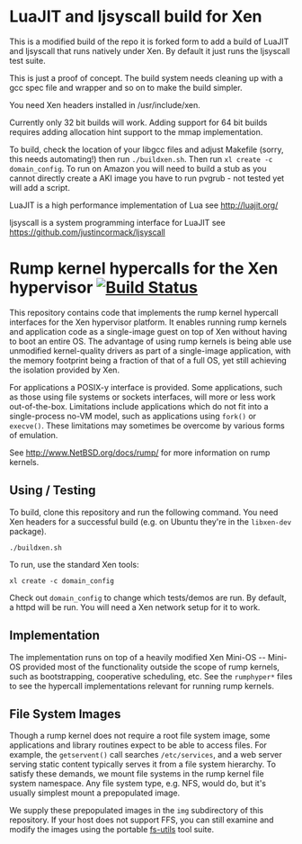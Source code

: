 LuaJIT and ljsyscall build for Xen
==================================

This is a modified build of the repo it is forked form to add a build of
LuaJIT and ljsyscall that runs natively under Xen. By default it just runs
the ljsyscall test suite.

This is just a proof of concept. The build system needs cleaning up with
a gcc spec file and wrapper and so on to make the build simpler.

You need Xen headers installed in /usr/include/xen.

Currently only 32 bit builds will work. Adding support for 64 bit builds
requires adding allocation hint support to the mmap implementation.

To build, check the location of your libgcc files and adjust Makefile
(sorry, this needs automating!) then run `./buildxen.sh`. Then run
`xl create -c domain_config`. To run on Amazon you will need to build a
stub as you cannot directly create a AKI image you have to run pvgrub - 
not tested yet will add a script.

LuaJIT is a high performance implementation of Lua see http://luajit.org/

ljsyscall is a system programming interface for LuaJIT see https://github.com/justincormack/ljsyscall

Rump kernel hypercalls for the Xen hypervisor [![Build Status](https://travis-ci.org/justincormack/rumpuser-xen.png?branch=master)](https://travis-ci.org/justincormack/rumpuser-xen)
=============================================

This repository contains code that implements the rump kernel hypercall
interfaces for the Xen hypervisor platform.  It enables running rump
kernels and application code as a single-image guest on top of Xen
without having to boot an entire OS.  The advantage of using rump
kernels is being able use unmodified kernel-quality drivers as part of
a single-image application, with the memory footprint being a fraction
of that of a full OS, yet still achieving the isolation provided by Xen.

For applications a POSIX-y interface is provided.  Some applications,
such as those using file systems or sockets interfaces, will more or
less work out-of-the-box.  Limitations include applications which do
not fit into a single-process no-VM model, such as applications using
`fork()` or `execve()`.  These limitations may sometimes be overcome by
various forms of emulation.

See http://www.NetBSD.org/docs/rump/ for more information on rump kernels.


Using / Testing
---------------

To build, clone this repository and run the following command.  You
need Xen headers for a successful build (e.g. on Ubuntu they're in
the `libxen-dev` package).

	./buildxen.sh

To run, use the standard Xen tools:

	xl create -c domain_config

Check out `domain_config` to change which tests/demos are run.
By default, a httpd will be run.  You will need a Xen network
setup for it to work.


Implementation
--------------

The implementation runs on top of a heavily modified Xen Mini-OS --
Mini-OS provided most of the functionality outside the scope of rump
kernels, such as bootstrapping, cooperative scheduling, etc.  See the
`rumphyper*` files to see the hypercall implementations relevant for
running rump kernels.


File System Images
------------------

Though a rump kernel does not require a root file system image, some
applications and library routines expect to be able to access files.
For example, the `getservent()` call searches `/etc/services`, and
a web server serving static content typically serves it from a file
system hierarchy.  To satisfy these demands, we mount file systems in
the rump kernel file system namespace.  Any file system type, e.g. NFS,
would do, but it's usually simplest mount a prepopulated image.

We supply these prepopulated images in the `img` subdirectory
of this repository.  If your host does not support FFS, you
can still examine and modify the images using the portable
[fs-utils](https://github.com/stacktic/fs-utils) tool suite.
